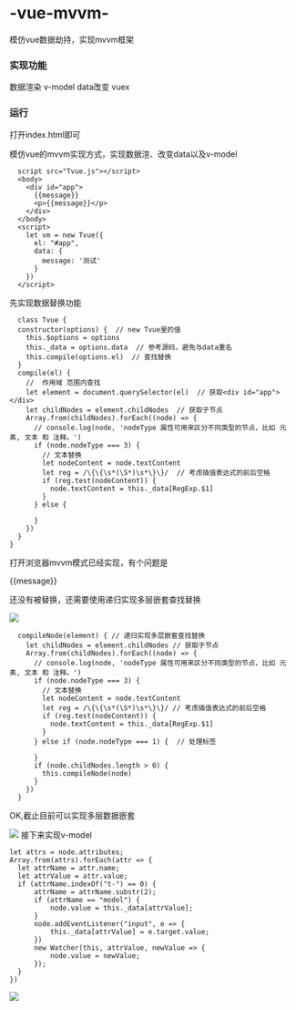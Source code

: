 # -vue-mvvm-
模仿vue数据劫持，实现mvvm框架

### 实现功能
数据渲染 v-model data改变 vuex
### 运行
打开index.html即可 


模仿vue的mvvm实现方式，实现数据渲、改变data以及v-model
```
  script src="Tvue.js"></script>
  <body>
    <div id="app">
      {{message}}
      <p>{{message}}</p>
    </div>
  </body>
  <script>
    let vm = new Tvue({
      el: "#app",
      data: {
        message: '测试'
      }
    })
  </script>
```
先实现数据替换功能
```
  class Tvue {
  constructor(options) {  // new Tvue里的值
    this.$options = options
    this._data = options.data  // 参考源码，避免与data重名
    this.compile(options.el)  // 查找替换
  }
  compile(el) {
    //  作用域 范围内查找   
    let element = document.querySelector(el)  // 获取<div id="app"></div>
    let childNodes = element.childNodes  // 获取子节点
    Array.from(childNodes).forEach((node) => {
      // console.log(node, 'nodeType 属性可用来区分不同类型的节点，比如 元素, 文本 和 注释。')
      if (node.nodeType === 3) {
        // 文本替换
        let nodeContent = node.textContent
        let reg = /\{\{\s*(\S*)\s*\}\}/  // 考虑插值表达式的前后空格
        if (reg.test(nodeContent)) {  
          node.textContent = this._data[RegExp.$1]
        }
      } else {
        
      }
    })
  }
}
```
打开浏览器mvvm模式已经实现，有个问题是<p>{{message}}</p>还没有被替换，还需要使用递归实现多层嵌套查找替换

![](https://user-gold-cdn.xitu.io/2019/6/5/16b27196c13f3161?w=171&h=96&f=png&s=3492)
```
  compileNode(element) { // 递归实现多层嵌套查找替换
    let childNodes = element.childNodes // 获取子节点
    Array.from(childNodes).forEach((node) => {
      // console.log(node, 'nodeType 属性可用来区分不同类型的节点，比如 元素, 文本 和 注释。')
      if (node.nodeType === 3) {
        // 文本替换
        let nodeContent = node.textContent
        let reg = /\{\{\s*(\S*)\s*\}\}/ // 考虑插值表达式的前后空格
        if (reg.test(nodeContent)) {
          node.textContent = this._data[RegExp.$1]
        }
      } else if (node.nodeType === 1) {  // 处理标签

      }
      if (node.childNodes.length > 0) {
        this.compileNode(node)
      }
    })
  }
```
OK,截止目前可以实现多层数据嵌套

![](https://user-gold-cdn.xitu.io/2019/6/5/16b272b620ee8e3c?w=140&h=84&f=png&s=1740)
接下来实现v-model
```
let attrs = node.attributes;
Array.from(attrs).forEach(attr => {
  let attrName = attr.name;
  let attrValue = attr.value;
  if (attrName.indexOf("t-") == 0) {
      attrName = attrName.substr(2);
      if (attrName == "model") {
          node.value = this._data[attrValue];
      }
      node.addEventListener("input", e => {
          this._data[attrValue] = e.target.value;
      })
      new Watcher(this, attrValue, newValue => {
          node.value = newValue;
      });
  }
})
```

![](https://user-gold-cdn.xitu.io/2019/6/5/16b2858c7ae70b7f?w=612&h=274&f=png&s=13194)
